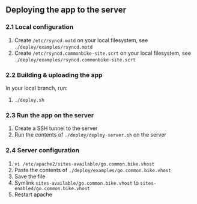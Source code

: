 ## Deploying the app to the server

### 2.1 Local configuration

1. Create `/etc/rsyncd.motd` on your local filesystem, see `./deploy/examples/rsyncd.motd`
2. Create `/etc/rsyncd.commonbike-site.scrt` on your local filesystem, see `./deploy/examples/rsyncd.commonbike-site.scrt`

### 2.2 Building & uploading the app

In your local branch, run:

1. `./deploy.sh`

### 2.3 Run the app on the server

1. Create a SSH tunnel to the server
2. Run the contents of `./deploy/deploy-server.sh` on the server

### 2.4 Server configuration

1. `vi /etc/apache2/sites-available/go.common.bike.vhost`
2. Paste the contents of `./deploy/examples/go.common.bike.vhost`
3. Save the file
2. Symlink `sites-available/go.common.bike.vhost` to `sites-enabled/go.common.bike.vhost`
4. Restart apache
